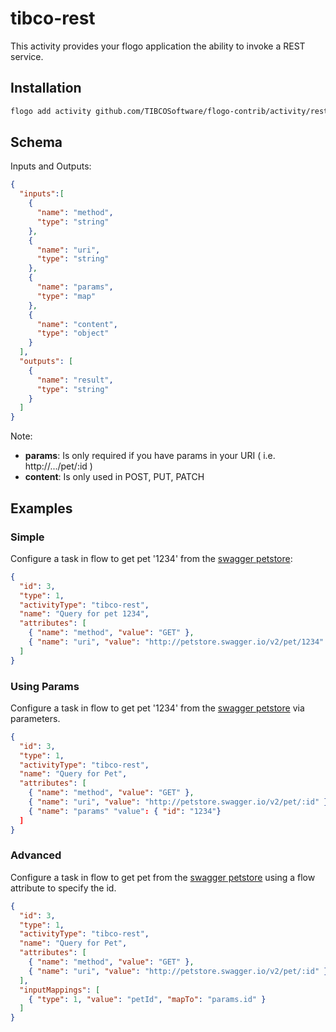 # tibco-rest
This activity provides your flogo application the ability to invoke a REST service.


## Installation

```bash
flogo add activity github.com/TIBCOSoftware/flogo-contrib/activity/rest
```

## Schema
Inputs and Outputs:

```json
{
  "inputs":[
    {
      "name": "method",
      "type": "string"
    },
    {
      "name": "uri",
      "type": "string"
    },
    { 
      "name": "params",
      "type": "map"
    },
    { 
      "name": "content",
      "type": "object"
    }    
  ],
  "outputs": [
    {
      "name": "result",
      "type": "string"
    }
  ]
}
```
Note: 

* **params**: Is only required if you have params in your URI ( i.e. http://.../pet/:id )
* **content**: Is only used in POST, PUT, PATCH

## Examples
### Simple
Configure a task in flow to get pet '1234' from the [swagger petstore](http://petstore.swagger.io):

```json
{
  "id": 3,
  "type": 1,
  "activityType": "tibco-rest",
  "name": "Query for pet 1234",
  "attributes": [
    { "name": "method", "value": "GET" },
    { "name": "uri", "value": "http://petstore.swagger.io/v2/pet/1234" }
  ]
}
```
### Using Params
Configure a task in flow to get pet '1234' from the [swagger petstore](http://petstore.swagger.io) via parameters.

```json
{
  "id": 3,
  "type": 1,
  "activityType": "tibco-rest",
  "name": "Query for Pet",
  "attributes": [
    { "name": "method", "value": "GET" },
    { "name": "uri", "value": "http://petstore.swagger.io/v2/pet/:id" },
    { "name": "params" "value": { "id": "1234"}
  ]
}
```
### Advanced
Configure a task in flow to get pet from the [swagger petstore](http://petstore.swagger.io) using a flow attribute to specify the id.

```json
{
  "id": 3,
  "type": 1,
  "activityType": "tibco-rest",
  "name": "Query for Pet",
  "attributes": [
    { "name": "method", "value": "GET" },
    { "name": "uri", "value": "http://petstore.swagger.io/v2/pet/:id" },
  ],
  "inputMappings": [
    { "type": 1, "value": "petId", "mapTo": "params.id" }
  ]
}
```